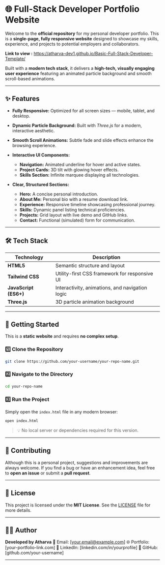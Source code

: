 
# 🌐 Full-Stack Developer Portfolio Website

Welcome to the **official repository** for my personal developer portfolio.
This is a **single-page, fully responsive website** designed to showcase my skills, experience, and projects to potential employers and collaborators.

**Link to view :** https://atharva-dev1.github.io/Basic-Full-Stack-Developer-Template/

Built with a **modern tech stack**, it delivers a **high-tech, visually engaging user experience** featuring an animated particle background and smooth scroll-based animations.

---

## ✨ Features

* **Fully Responsive:** Optimized for all screen sizes — mobile, tablet, and desktop.
* **Dynamic Particle Background:** Built with *Three.js* for a modern, interactive aesthetic.
* **Smooth Scroll Animations:** Subtle fade and slide effects enhance the browsing experience.
* **Interactive UI Components:**

  * **Navigation:** Animated underline for hover and active states.
  * **Project Cards:** 3D tilt with glowing hover effects.
  * **Skills Section:** Infinite marquee displaying all technologies.
* **Clear, Structured Sections:**

  * **Hero:** A concise personal introduction.
  * **About Me:** Personal bio with a resume download link.
  * **Experience:** Responsive timeline showcasing professional journey.
  * **Skills:** Dynamic panel listing technical proficiencies.
  * **Projects:** Grid layout with live demo and GitHub links.
  * **Contact:** Functional (simulated) form for communication.

---

## 🛠️ Tech Stack

| Technology            | Description                                     |
| --------------------- | ----------------------------------------------- |
| **HTML5**             | Semantic structure and layout                   |
| **Tailwind CSS**      | Utility-first CSS framework for responsive UI   |
| **JavaScript (ES6+)** | Interactivity, animations, and navigation logic |
| **Three.js**          | 3D particle animation background                |

---

## 🚀 Getting Started

This is a **static website** and requires **no complex setup**.

### 1️⃣ Clone the Repository

```bash
git clone https://github.com/your-username/your-repo-name.git
```

### 2️⃣ Navigate to the Directory

```bash
cd your-repo-name
```

### 3️⃣ Run the Project

Simply open the `index.html` file in any modern browser:

```bash
open index.html
```

> 💡 No local server or dependencies required for this version.

---

## 🤝 Contributing

Although this is a personal project, suggestions and improvements are always welcome.
If you find a bug or have an enhancement idea, feel free to **open an issue** or submit a **pull request**.

---

## 📄 License

This project is licensed under the **MIT License**.
See the [LICENSE](./LICENSE) file for more details.

---

## 👨‍💻 Author

**Developed by Atharva**
📧 Email: [[your.email@example.com](mailto:your.email@example.com)]
🌐 Portfolio: [your-portfolio-link.com]
💼 LinkedIn: [linkedin.com/in/yourprofile]
🐙 GitHub: [github.com/your-username]

---
